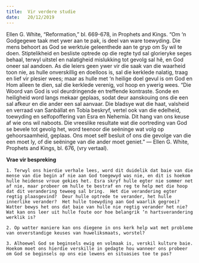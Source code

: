 ```yaml
---
title:  Vir verdere studie
date:   20/12/2019
---
```


Ellen G. White, “Reformation,” bl. 669-678, in Prophets and Kings. “Om ‘n Godgegewe taak met ywer aan te pak, is deel van ware toewyding.  Die mens behoort as God se werktuie geleenthede aan te gryp om Sy wil te doen.  Stiptelikheid en besliste optrede op die regte tyd sal glorieryke seges behaal, terwyl uitstel en nalatigheid mislukking tot gevolg sal hê, en God oneer sal aandoen. As die leiers geen ywer vir die saak van die waarheid toon nie, as hulle onverskillig en doelloos is, sal die kerklede nalatig, traag en lief vir plesier wees; maar as hulle met ‘n heilige doel gevul is om God en Hom alleen te dien, sal die kerklede verenig, vol hoop en ywerig wees.  “Die Woord van God is vol deurdringende en treffende kontraste.  Sonde en heiligheid word langs mekaar geplaas, sodat deur aanskouing ons die een sal afkeur en die ander een sal aanvaar.  Die bladsye wat die haat, valsheid en verraad van Sanbállat en Tobía beskryf, vertel ook van die edelheid, toewyding en selfopoffering van Esra en Nehemía.  Dit hang van ons keuse af wie ons wil naboots.  Die vreeslike resultate wat die oortreding van God se bevele tot gevolg het, word teenoor die seëninge wat volg op gehoorsaamheid, geplaas.  Ons moet self besluit of ons die gevolge van die een moet ly, of die seëninge van die ander moet geniet.” — Ellen G. White, Prophets and Kings, bl. 676, (vry vertaal). 

**Vrae vir bespreking** 

`1. Terwyl ons hierdie verhale lees, word dit duidelik dat baie van die mense van die begin af nie aan God toegewyd was nie, en dit is hoekom hulle heidense vroue gekies het. Esra skryf hulle egter nie sommer net af nie, maar probeer om hulle te bestraf en reg te help met die hoop dat dit verandering teweeg sal bring.  Het die verandering egter regtig plaasgevind?  Deur hulle optrede te verander, het hulle innerlike verander?  Het hulle toewyding aan God waarlik gegroei?  Watter bewys het ons dat baie van hulle nie regtig verander het nie?  Wat kan ons leer uit hulle foute oor hoe belangrik ‘n hartsverandering werklik is?` 

`2. Op watter maniere kan ons diegene in ons kerk help wat met probleme van onverstandige keuses van huweliksmaats, worstel?` 

`3. Alhoewel God se beginsels ewig en volmaak is, verskil kulture baie. Hoekom moet ons hierdie verskille in gedagte hou wanneer ons probeer om God se beginsels op ons eie lewens en situasies toe te pas?`